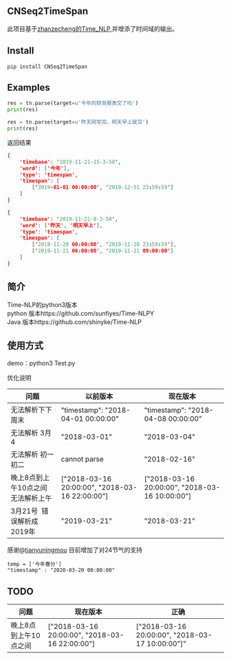 ## CNSeq2TimeSpan
此项目基于[zhanzecheng的Time_NLP](https://github.com/zhanzecheng/Time_NLP),并增添了时间域的输出。

## Install
```shell script
pip install CNSeq2TimeSpan
```

## Examples
```python
res = tn.parse(target=u'今年的财务报表交了吗')
print(res)

res = tn.parse(target=u'昨天刚写完，明天早上就交')
print(res)
```
返回结果
```json
{
	'timebase': '2019-11-21-15-3-58',
	'word': ['今年'],
	'type': 'timespan',
	'timespan': [
		['2019-01-01 00:00:00', '2019-12-31 23:59:59']
	]
}

{
	'timebase': '2019-11-21-8-3-58',
	'word': ['昨天', '明天早上'],
	'type': 'timespan',
	'timespan': [
		['2019-11-20 00:00:00', '2019-11-20 23:59:59'],
		['2019-11-21 06:00:00', '2019-11-21 09:00:00']
	]
}
```

## 简介
Time-NLP的python3版本   
python 版本https://github.com/sunfiyes/Time-NLPY  
Java 版本https://github.com/shinyke/Time-NLP

## 使用方式 
demo：python3 Test.py

优化说明
    
| 问题          | 以前版本                                     | 现在版本                    |
| ----------- | ---------------------------------------- | ---------------------- |
| 无法解析下下周末     | "timestamp": "2018-04-01 00:00:00"                                    | "timestamp": "2018-04-08 00:00:00"                 |
| 无法解析 3月4         | "2018-03-01"                                   | "2018-03-04"               |
| 无法解析 初一 初二      | cannot parse                                    | "2018-02-16"              |
| 晚上8点到上午10点之间  无法解析上午      | ["2018-03-16 20:00:00", "2018-03-16 22:00:00"] |  ["2018-03-16 20:00:00", "2018-03-16 10:00:00"]|
| 3月21号  错误解析成2019年      | "2019-03-21" | "2018-03-21" |

感谢@[tianyuningmou](https://github.com/tianyuningmou) 目前增加了对24节气的支持


    temp = ['今年春分']
    "timestamp" : "2020-03-20 00:00:00"

## TODO

| 问题          | 现在版本                                     | 正确
| ----------- | ---------------------------------------- | ---------------------- |
| 晚上8点到上午10点之间     |  ["2018-03-16 20:00:00", "2018-03-16 22:00:00"] |  ["2018-03-16 20:00:00", "2018-03-17 10:00:00"]"                                    | "timestamp": "2018-04-08 00:00:00"                 |
